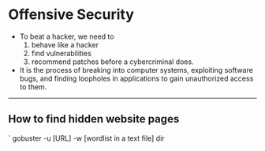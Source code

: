 # Offensive Security

* To beat a hacker, we need to
  1. behave like a hacker
  2. find vulnerabilities
  3. recommend patches before a cybercriminal does.
* It is the process of breaking into computer systems, exploiting software bugs, and finding loopholes in applications to gain unauthorized access to them.
***
## How to find hidden website pages

` gobuster -u [URL] -w [wordlist in a text file] dir
